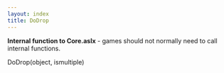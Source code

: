 ```yaml
---
layout: index
title: DoDrop
---
```


<b>Internal function to Core.aslx</b> - games should not normally need to call internal functions.

DoDrop(object, ismultiple)

